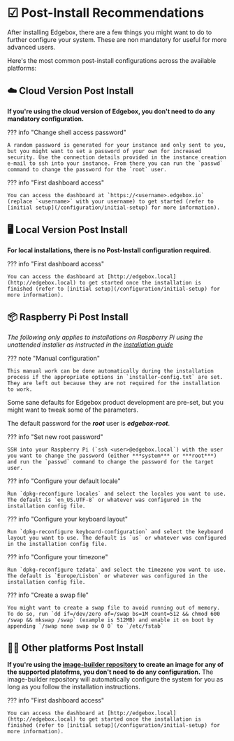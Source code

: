 # ☑ Post-Install Recommendations

After installing Edgebox, there are a few things you might want to do to further configure your system. These are non mandatory for useful for more advanced users.

Here's the most common post-install configurations across the available platforms:

## ☁️ Cloud Version Post Install

**If you're using the cloud version of Edgebox, you don't need to do any mandatory configuration.**

??? info "Change shell access password"

    A random password is generated for your instance and only sent to you, but you might want to set a password of your own for increased security. Use the connection details provided in the instance creation e-mail to ssh into your instance. From there you can run the `passwd` command to change the password for the `root` user. 

??? info "First dashboard access"

    You can access the dashboard at `https://<username>.edgebox.io` (replace `<username>` with your username) to get started (refer to [initial setup](/configuration/initial-setup) for more information).

## 🖥️ Local Version Post Install

**For local installations, there is no Post-Install configuration required.**

??? info "First dashboard access"

    You can access the dashboard at [http://edgebox.local](http://edgebox.local) to get started once the installation is finished (refer to [initial setup](/configuration/initial-setup) for more information).

## 📦 Raspberry Pi Post Install

_The following only applies to installations on Raspberry Pi using the unattended installer as instructed in the [installation guide](./installation/raspberry-pi)_

??? note "Manual configuration"

    This manual work can be done automatically during the installation process if the appropriate options in `installer-config.txt` are set. They are left out because they are not required for the installation to work.

Some sane defaults for Edgebox product development are pre-set, but you might want to tweak some of the parameters.

The default password for the _**root**_ user is _**edgebox-root**_.

??? info "Set new root password"

    SSH into your Raspberry Pi (`ssh <user>@edgebox.local`) with the user you want to change the password (either ***system*** or ***root***) and run the `passwd` command to change the password for the target user.

??? info "Configure your default locale"

    Run `dpkg-reconfigure locales` and select the locales you want to use. The default is `en_US.UTF-8` or whatever was configured in the installation config file.

??? info "Configure your keyboard layout"

    Run `dpkg-reconfigure keyboard-configuration` and select the keyboard layout you want to use. The default is `us` or whatever was configured in the installation config file.

??? info "Configure your timezone"

    Run `dpkg-reconfigure tzdata` and select the timezone you want to use. The default is `Europe/Lisbon` or whatever was configured in the installation config file.

??? info "Create a swap file"

    You might want to create a swap file to avoid running out of memory. To do so, run `dd if=/dev/zero of=/swap bs=1M count=512 && chmod 600 /swap && mkswap /swap` (example is 512MB) and enable it on boot by appending `/swap none swap sw 0 0` to `/etc/fstab`

## 😶‍🌫️ Other platforms Post Install

**If you're using the [image-builder repository](https://github.com/edgebox-iot/image-builder/) to create an image for any of the supported platofrms, you don't need to do any configuration.** The image-builder repository will automatically configure the system for you as long as you follow the installation instructions.

??? info "First dashboard access"

    You can access the dashboard at [http://edgebox.local](http://edgebox.local) to get started once the installation is finished (refer to [initial setup](/configuration/initial-setup) for more information).
